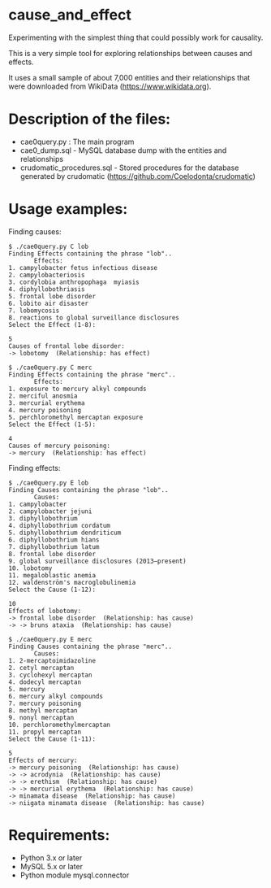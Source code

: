 # cause_and_effect
Experimenting with the simplest thing that could possibly work for causality.

This is a very simple tool for exploring relationships between causes and effects.


It uses a small sample of about 7,000 entities and their relationships that were downloaded from WikiData (https://www.wikidata.org).


# Description of the files:
- cae0query.py : The main program
- cae0_dump.sql - MySQL database dump with the entities and relationships
- crudomatic_procedures.sql - Stored procedures for the database generated by crudomatic (https://github.com/Coelodonta/crudomatic)

# Usage examples:

Finding causes:
```
$ ./cae0query.py C lob
Finding Effects containing the phrase "lob"..
       Effects:
1. campylobacter fetus infectious disease
2. campylobacteriosis
3. cordylobia anthropophaga  myiasis
4. diphyllobothriasis
5. frontal lobe disorder
6. lobito air disaster
7. lobomycosis
8. reactions to global surveillance disclosures
Select the Effect (1-8):

5
Causes of frontal lobe disorder:
-> lobotomy  (Relationship: has effect)

```
```
$ ./cae0query.py C merc
Finding Effects containing the phrase "merc"..
       Effects:
1. exposure to mercury alkyl compounds
2. merciful anosmia
3. mercurial erythema
4. mercury poisoning
5. perchloromethyl mercaptan exposure
Select the Effect (1-5):

4
Causes of mercury poisoning:
-> mercury  (Relationship: has effect)

```

 Finding effects:

```
$ ./cae0query.py E lob
Finding Causes containing the phrase "lob"..
       Causes:
1. campylobacter
2. campylobacter jejuni
3. diphyllobothrium
4. diphyllobothrium cordatum
5. diphyllobothrium dendriticum
6. diphyllobothrium hians
7. diphyllobothrium latum
8. frontal lobe disorder
9. global surveillance disclosures (2013–present)
10. lobotomy
11. megaloblastic anemia
12. waldenström's macroglobulinemia
Select the Cause (1-12):

10
Effects of lobotomy:
-> frontal lobe disorder  (Relationship: has cause)
-> -> bruns ataxia  (Relationship: has cause)

```
```
$ ./cae0query.py E merc
Finding Causes containing the phrase "merc"..
       Causes:
1. 2-mercaptoimidazoline
2. cetyl mercaptan
3. cyclohexyl mercaptan
4. dodecyl mercaptan
5. mercury
6. mercury alkyl compounds
7. mercury poisoning
8. methyl mercaptan
9. nonyl mercaptan
10. perchloromethylmercaptan
11. propyl mercaptan
Select the Cause (1-11):

5
Effects of mercury:
-> mercury poisoning  (Relationship: has cause)
-> -> acrodynia  (Relationship: has cause)
-> -> erethism  (Relationship: has cause)
-> -> mercurial erythema  (Relationship: has cause)
-> minamata disease  (Relationship: has cause)
-> niigata minamata disease  (Relationship: has cause)

```
# Requirements:
- Python 3.x or later
- MySQL 5.x or later
- Python module mysql.connector
